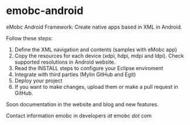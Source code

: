 emobc-android
=============

eMobc Android Framework: Create native apps based in XML in Android.

Follow these steps:

1) Define the XML navigation and contents (samples with eMobc app)
2) Copy the resources for each device (xdpi, hdpi, mdpi and ldpi). 
Check supported resolutions in Android website.
3) Read the INSTALL steps to configure your Eclipse enviroment
4) Integrate with third parties (Mylin GitHub and Egit)
5) Deploy your project
6) If you want to make changes, upload them or make a pull request in GitHub.

Soon documentation in the website and blog and new features.

Contact information emobc in developers _at_ emobc _dot_ com